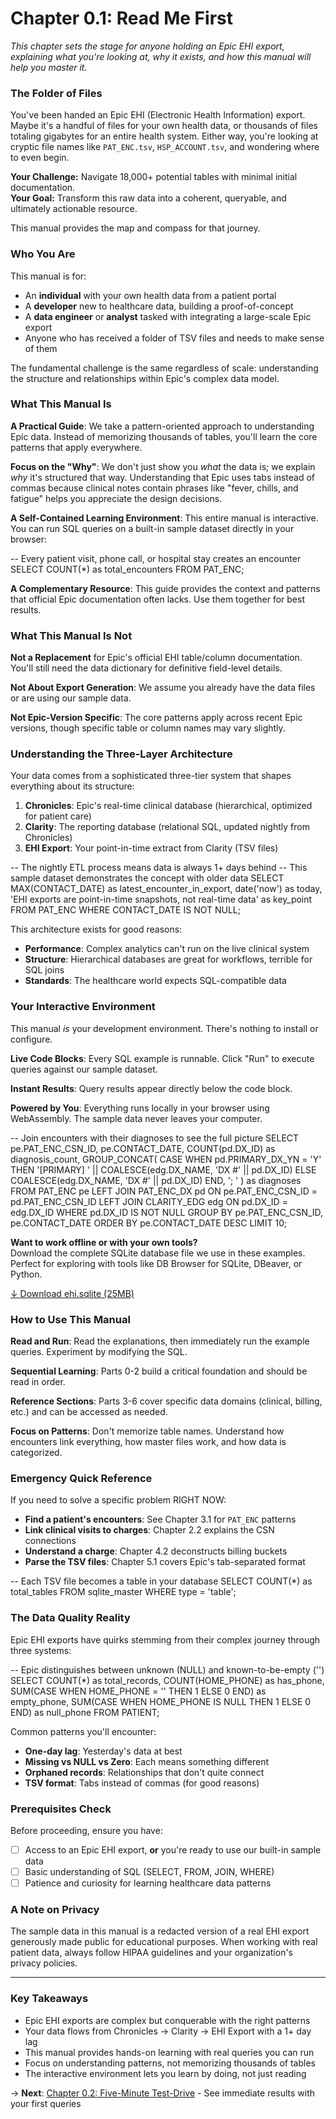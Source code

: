 # Chapter 0.1: Read Me First

*This chapter sets the stage for anyone holding an Epic EHI export, explaining what you're looking at, why it exists, and how this manual will help you master it.*

### The Folder of Files

You've been handed an Epic EHI (Electronic Health Information) export. Maybe it's a handful of files for your own health data, or thousands of files totaling gigabytes for an entire health system. Either way, you're looking at cryptic file names like `PAT_ENC.tsv`, `HSP_ACCOUNT.tsv`, and wondering where to even begin.

**Your Challenge:** Navigate 18,000+ potential tables with minimal initial documentation.  
**Your Goal:** Transform this raw data into a coherent, queryable, and ultimately actionable resource.

This manual provides the map and compass for that journey.

### Who You Are

This manual is for:
- An **individual** with your own health data from a patient portal
- A **developer** new to healthcare data, building a proof-of-concept
- A **data engineer** or **analyst** tasked with integrating a large-scale Epic export
- Anyone who has received a folder of TSV files and needs to make sense of them

The fundamental challenge is the same regardless of scale: understanding the structure and relationships within Epic's complex data model.

### What This Manual Is

**A Practical Guide**: We take a pattern-oriented approach to understanding Epic data. Instead of memorizing thousands of tables, you'll learn the core patterns that apply everywhere.

**Focus on the "Why"**: We don't just show you *what* the data is; we explain *why* it's structured that way. Understanding that Epic uses tabs instead of commas because clinical notes contain phrases like "fever, chills, and fatigue" helps you appreciate the design decisions.

**A Self-Contained Learning Environment**: This entire manual is interactive. You can run SQL queries on a built-in sample dataset directly in your browser:

<example-query description="Count the total number of patient encounters in the sample data">
-- Every patient visit, phone call, or hospital stay creates an encounter
SELECT COUNT(*) as total_encounters
FROM PAT_ENC;
</example-query>

**A Complementary Resource**: This guide provides the context and patterns that official Epic documentation often lacks. Use them together for best results.

### What This Manual Is Not

**Not a Replacement** for Epic's official EHI table/column documentation. You'll still need the data dictionary for definitive field-level details.

**Not About Export Generation**: We assume you already have the data files or are using our sample data.

**Not Epic-Version Specific**: The core patterns apply across recent Epic versions, though specific table or column names may vary slightly.

### Understanding the Three-Layer Architecture

Your data comes from a sophisticated three-tier system that shapes everything about its structure:

1. **Chronicles**: Epic's real-time clinical database (hierarchical, optimized for patient care)
2. **Clarity**: The reporting database (relational SQL, updated nightly from Chronicles)  
3. **EHI Export**: Your point-in-time extract from Clarity (TSV files)

<example-query description="Understanding the data lag - your export is always historical">
-- The nightly ETL process means data is always 1+ days behind
-- This sample dataset demonstrates the concept with older data
SELECT 
  MAX(CONTACT_DATE) as latest_encounter_in_export,
  date('now') as today,
  'EHI exports are point-in-time snapshots, not real-time data' as key_point
FROM PAT_ENC
WHERE CONTACT_DATE IS NOT NULL;
</example-query>

This architecture exists for good reasons:
- **Performance**: Complex analytics can't run on the live clinical system
- **Structure**: Hierarchical databases are great for workflows, terrible for SQL joins
- **Standards**: The healthcare world expects SQL-compatible data

### Your Interactive Environment

This manual *is* your development environment. There's nothing to install or configure.

**Live Code Blocks**: Every SQL example is runnable. Click "Run" to execute queries against our sample dataset.

**Instant Results**: Query results appear directly below the code block.

**Powered by You**: Everything runs locally in your browser using WebAssembly. The sample data never leaves your computer.

<example-query description="Explore the sample patient's encounters with diagnoses">
-- Join encounters with their diagnoses to see the full picture
SELECT 
  pe.PAT_ENC_CSN_ID,
  pe.CONTACT_DATE,
  COUNT(pd.DX_ID) as diagnosis_count,
  GROUP_CONCAT(
    CASE 
      WHEN pd.PRIMARY_DX_YN = 'Y' 
      THEN '[PRIMARY] ' || COALESCE(edg.DX_NAME, 'DX #' || pd.DX_ID)
      ELSE COALESCE(edg.DX_NAME, 'DX #' || pd.DX_ID)
    END, 
    '; '
  ) as diagnoses
FROM PAT_ENC pe
LEFT JOIN PAT_ENC_DX pd ON pe.PAT_ENC_CSN_ID = pd.PAT_ENC_CSN_ID
LEFT JOIN CLARITY_EDG edg ON pd.DX_ID = edg.DX_ID
WHERE pd.DX_ID IS NOT NULL
GROUP BY pe.PAT_ENC_CSN_ID, pe.CONTACT_DATE
ORDER BY pe.CONTACT_DATE DESC
LIMIT 10;
</example-query>

**Want to work offline or with your own tools?**  
Download the complete SQLite database file we use in these examples. Perfect for exploring with tools like DB Browser for SQLite, DBeaver, or Python.

[↓ Download ehi.sqlite (25MB)](placeholder-for-download-link)

### How to Use This Manual

**Read and Run**: Read the explanations, then immediately run the example queries. Experiment by modifying the SQL.

**Sequential Learning**: Parts 0-2 build a critical foundation and should be read in order.

**Reference Sections**: Parts 3-6 cover specific data domains (clinical, billing, etc.) and can be accessed as needed.

**Focus on Patterns**: Don't memorize table names. Understand how encounters link everything, how master files work, and how data is categorized.

### Emergency Quick Reference

If you need to solve a specific problem RIGHT NOW:
- **Find a patient's encounters**: See Chapter 3.1 for `PAT_ENC` patterns
- **Link clinical visits to charges**: Chapter 2.2 explains the CSN connections
- **Understand a charge**: Chapter 4.2 deconstructs billing buckets
- **Parse the TSV files**: Chapter 5.1 covers Epic's tab-separated format

<example-query description="Quick check: How many tables are in your export?">
-- Each TSV file becomes a table in your database
SELECT COUNT(*) as total_tables
FROM sqlite_master 
WHERE type = 'table';
</example-query>

### The Data Quality Reality

Epic EHI exports have quirks stemming from their complex journey through three systems:

<example-query description="Understanding NULL vs empty values in Epic data">
-- Epic distinguishes between unknown (NULL) and known-to-be-empty ('')
SELECT 
  COUNT(*) as total_records,
  COUNT(HOME_PHONE) as has_phone,
  SUM(CASE WHEN HOME_PHONE = '' THEN 1 ELSE 0 END) as empty_phone,
  SUM(CASE WHEN HOME_PHONE IS NULL THEN 1 ELSE 0 END) as null_phone
FROM PATIENT;
</example-query>

Common patterns you'll encounter:
- **One-day lag**: Yesterday's data at best
- **Missing vs NULL vs Zero**: Each means something different
- **Orphaned records**: Relationships that don't quite connect
- **TSV format**: Tabs instead of commas (for good reasons)

### Prerequisites Check

Before proceeding, ensure you have:
- [ ] Access to an Epic EHI export, **or** you're ready to use our built-in sample data
- [ ] Basic understanding of SQL (SELECT, FROM, JOIN, WHERE)
- [ ] Patience and curiosity for learning healthcare data patterns

### A Note on Privacy

The sample data in this manual is a redacted version of a real EHI export generously made public for educational purposes. When working with real patient data, always follow HIPAA guidelines and your organization's privacy policies.

---

### Key Takeaways

- Epic EHI exports are complex but conquerable with the right patterns
- Your data flows from Chronicles → Clarity → EHI Export with a 1+ day lag
- This manual provides hands-on learning with real queries you can run
- Focus on understanding patterns, not memorizing thousands of tables
- The interactive environment lets you learn by doing, not just reading

→ **Next**: [Chapter 0.2: Five-Minute Test-Drive](./00.2-five-minute-test-drive.md) - See immediate results with your first queries